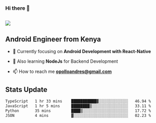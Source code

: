 ### Hi there 👋
<h2 align="left"><img src="https://readme-typing-svg.herokuapp.com?color='blue'&lines=I'm+Andrew+Opollo😊;Welcome+to+my+Github😜"> </h2>

## Android Engineer from Kenya


- 🌱 Currently focusing on **Android Development with React-Native**

- 🔭 Also learning **NodeJs** for Backend Development

- 📫 How to reach me **opolloandres@gmail.com**


## Stats Update
<!--START_SECTION:waka-->

```txt
TypeScript   1 hr 33 mins    ███████████▓░░░░░░░░░░░░░   46.94 %
JavaScript   1 hr 5 mins     ████████▒░░░░░░░░░░░░░░░░   33.11 %
Python       35 mins         ████▒░░░░░░░░░░░░░░░░░░░░   17.72 %
JSON         4 mins          ▓░░░░░░░░░░░░░░░░░░░░░░░░   02.23 %
```

<!--END_SECTION:waka-->


